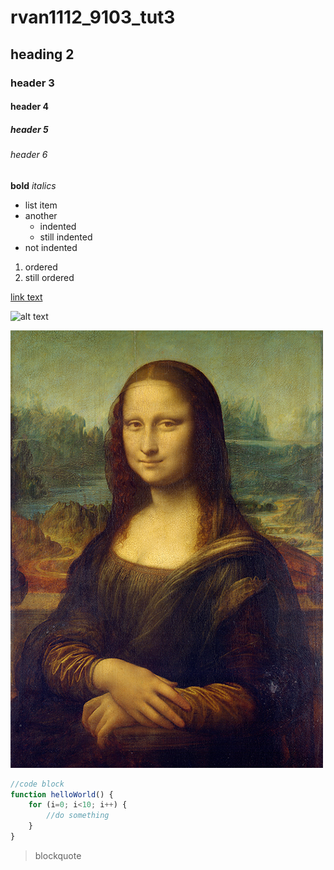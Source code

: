 # rvan1112_9103_tut3

## heading 2
### header 3
#### header 4
##### header 5
###### header 6

**bold**
*italics*

- list item
- another
    - indented
    - still indented
- not indented

1. ordered
2. still ordered

[link text](https://www.google.com)

![alt text](https://placekitten.com/200/300)

![mona lisa image](readmeImages/Mona_Lisa_by_Leonardo_da_Vinci_500_x_700.jpg)

```js
//code block
function helloWorld() {
    for (i=0; i<10; i++) {
        //do something
    }
}
```

>blockquote